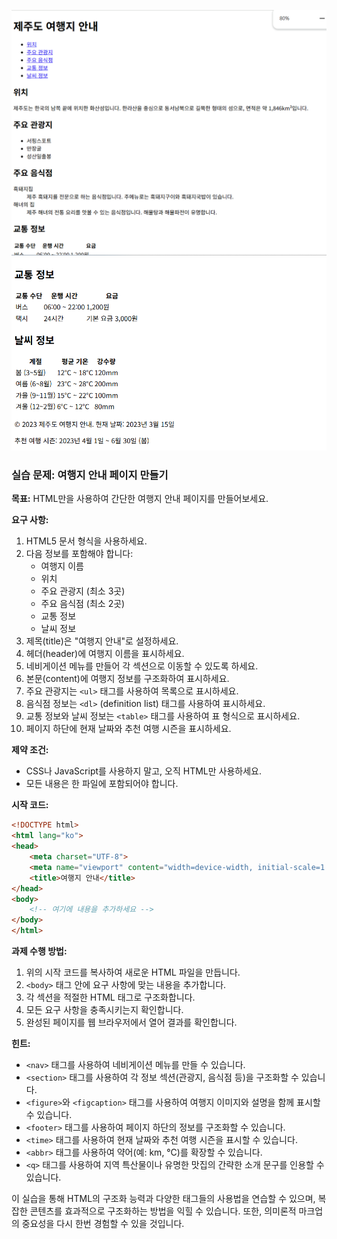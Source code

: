 ![result](./07-1.png)
![result](./07-2.png)

### 실습 문제: 여행지 안내 페이지 만들기

**목표:**
HTML만을 사용하여 간단한 여행지 안내 페이지를 만들어보세요.

**요구 사항:**

1. HTML5 문서 형식을 사용하세요.
2. 다음 정보를 포함해야 합니다:
   - 여행지 이름
   - 위치
   - 주요 관광지 (최소 3곳)
   - 주요 음식점 (최소 2곳)
   - 교통 정보
   - 날씨 정보
3. 제목(title)은 "여행지 안내"로 설정하세요.
4. 헤더(header)에 여행지 이름을 표시하세요.
5. 네비게이션 메뉴를 만들어 각 섹션으로 이동할 수 있도록 하세요.
6. 본문(content)에 여행지 정보를 구조화하여 표시하세요.
7. 주요 관광지는 `<ul>` 태그를 사용하여 목록으로 표시하세요.
8. 음식점 정보는 `<dl>` (definition list) 태그를 사용하여 표시하세요.
9. 교통 정보와 날씨 정보는 `<table>` 태그를 사용하여 표 형식으로 표시하세요.
10. 페이지 하단에 현재 날짜와 추천 여행 시즌을 표시하세요.

**제약 조건:**
- CSS나 JavaScript를 사용하지 말고, 오직 HTML만 사용하세요.
- 모든 내용은 한 파일에 포함되어야 합니다.

**시작 코드:**
```html
<!DOCTYPE html>
<html lang="ko">
<head>
    <meta charset="UTF-8">
    <meta name="viewport" content="width=device-width, initial-scale=1.0">
    <title>여행지 안내</title>
</head>
<body>
    <!-- 여기에 내용을 추가하세요 -->
</body>
</html>
```

**과제 수행 방법:**
1. 위의 시작 코드를 복사하여 새로운 HTML 파일을 만듭니다.
2. `<body>` 태그 안에 요구 사항에 맞는 내용을 추가합니다.
3. 각 섹션을 적절한 HTML 태그로 구조화합니다.
4. 모든 요구 사항을 충족시키는지 확인합니다.
5. 완성된 페이지를 웹 브라우저에서 열어 결과를 확인합니다.

**힌트:**
- `<nav>` 태그를 사용하여 네비게이션 메뉴를 만들 수 있습니다.
- `<section>` 태그를 사용하여 각 정보 섹션(관광지, 음식점 등)을 구조화할 수 있습니다.
- `<figure>`와 `<figcaption>` 태그를 사용하여 여행지 이미지와 설명을 함께 표시할 수 있습니다.
- `<footer>` 태그를 사용하여 페이지 하단의 정보를 구조화할 수 있습니다.
- `<time>` 태그를 사용하여 현재 날짜와 추천 여행 시즌을 표시할 수 있습니다.
- `<abbr>` 태그를 사용하여 약어(예: km, °C)를 확장할 수 있습니다.
- `<q>` 태그를 사용하여 지역 특산물이나 유명한 맛집의 간략한 소개 문구를 인용할 수 있습니다.

이 실습을 통해 HTML의 구조화 능력과 다양한 태그들의 사용법을 연습할 수 있으며, 복잡한 콘텐츠를 효과적으로 구조화하는 방법을 익힐 수 있습니다. 또한, 의미론적 마크업의 중요성을 다시 한번 경험할 수 있을 것입니다.